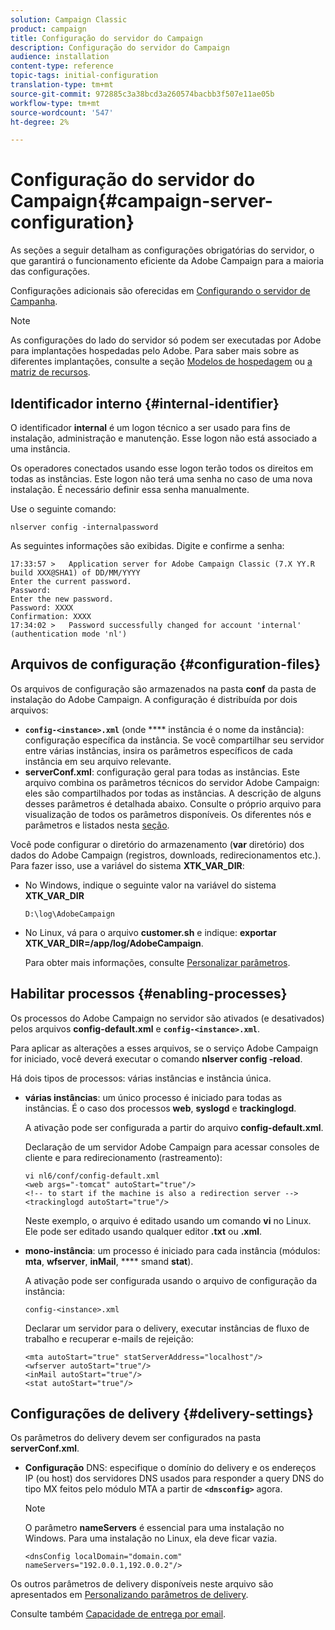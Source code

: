 ```yaml
---
solution: Campaign Classic
product: campaign
title: Configuração do servidor do Campaign
description: Configuração do servidor do Campaign
audience: installation
content-type: reference
topic-tags: initial-configuration
translation-type: tm+mt
source-git-commit: 972885c3a38bcd3a260574bacbb3f507e11ae05b
workflow-type: tm+mt
source-wordcount: '547'
ht-degree: 2%

---
```



# Configuração do servidor do Campaign{#campaign-server-configuration}

As seções a seguir detalham as configurações obrigatórias do servidor, o que garantirá o funcionamento eficiente da Adobe Campaign para a maioria das configurações.

Configurações adicionais são oferecidas em [Configurando o servidor de Campanha](../../installation/using/configuring-campaign-server.md).

>[!NOTE]
>
>As configurações do lado do servidor só podem ser executadas por Adobe para implantações hospedadas pelo Adobe. Para saber mais sobre as diferentes implantações, consulte a seção [Modelos de hospedagem](../../installation/using/hosting-models.md) ou [a matriz de recursos](../../installation/using/capability-matrix.md).

## Identificador interno {#internal-identifier}

O identificador **internal** é um logon técnico a ser usado para fins de instalação, administração e manutenção. Esse logon não está associado a uma instância.

Os operadores conectados usando esse logon terão todos os direitos em todas as instâncias. Este logon não terá uma senha no caso de uma nova instalação. É necessário definir essa senha manualmente.

Use o seguinte comando:

```
nlserver config -internalpassword
```

As seguintes informações são exibidas. Digite e confirme a senha:

```
17:33:57 >   Application server for Adobe Campaign Classic (7.X YY.R build XXX@SHA1) of DD/MM/YYYY
Enter the current password.
Password:
Enter the new password.
Password: XXXX
Confirmation: XXXX
17:34:02 >   Password successfully changed for account 'internal' (authentication mode 'nl')
```

## Arquivos de configuração {#configuration-files}

Os arquivos de configuração são armazenados na pasta **conf** da pasta de instalação do Adobe Campaign. A configuração é distribuída por dois arquivos:

* **`config-<instance>.xml`** (onde  **** instância é o nome da instância): configuração específica da instância. Se você compartilhar seu servidor entre várias instâncias, insira os parâmetros específicos de cada instância em seu arquivo relevante.
* **serverConf.xml**: configuração geral para todas as instâncias. Este arquivo combina os parâmetros técnicos do servidor Adobe Campaign: eles são compartilhados por todas as instâncias. A descrição de alguns desses parâmetros é detalhada abaixo. Consulte o próprio arquivo para visualização de todos os parâmetros disponíveis. Os diferentes nós e parâmetros e listados nesta [seção](../../installation/using/the-server-configuration-file.md).

Você pode configurar o diretório do armazenamento (**var** diretório) dos dados do Adobe Campaign (registros, downloads, redirecionamentos etc.). Para fazer isso, use a variável do sistema **XTK_VAR_DIR**:

* No Windows, indique o seguinte valor na variável do sistema **XTK_VAR_DIR**

   ```
   D:\log\AdobeCampaign
   ```

* No Linux, vá para o arquivo **customer.sh** e indique: **exportar XTK_VAR_DIR=/app/log/AdobeCampaign**.

   Para obter mais informações, consulte [Personalizar parâmetros](../../installation/using/installing-packages-with-linux.md#personalizing-parameters).

## Habilitar processos {#enabling-processes}

Os processos do Adobe Campaign no servidor são ativados (e desativados) pelos arquivos **config-default.xml** e **`config-<instance>.xml`**.

Para aplicar as alterações a esses arquivos, se o serviço Adobe Campaign for iniciado, você deverá executar o comando **nlserver config -reload**.

Há dois tipos de processos: várias instâncias e instância única.

* **várias instâncias**: um único processo é iniciado para todas as instâncias. É o caso dos processos **web**, **syslogd** e **trackinglogd**.

   A ativação pode ser configurada a partir do arquivo **config-default.xml**.

   Declaração de um servidor Adobe Campaign para acessar consoles de cliente e para redirecionamento (rastreamento):

   ```
   vi nl6/conf/config-default.xml
   <web args="-tomcat" autoStart="true"/>  
   <!-- to start if the machine is also a redirection server -->  
   <trackinglogd autoStart="true"/>
   ```

   Neste exemplo, o arquivo é editado usando um comando **vi** no Linux. Ele pode ser editado usando qualquer editor **.txt** ou **.xml**.

* **mono-instância**: um processo é iniciado para cada instância (módulos:  **mta**,  **wfserver**,  **inMail**,  **** smand  **stat**).

   A ativação pode ser configurada usando o arquivo de configuração da instância:

   ```
   config-<instance>.xml
   ```

   Declarar um servidor para o delivery, executar instâncias de fluxo de trabalho e recuperar e-mails de rejeição:

   ```
   <mta autoStart="true" statServerAddress="localhost"/>
   <wfserver autoStart="true"/>  
   <inMail autoStart="true"/>
   <stat autoStart="true"/>
   ```

## Configurações de delivery {#delivery-settings}

Os parâmetros do delivery devem ser configurados na pasta **serverConf.xml**.

* **Configuração** DNS: especifique o domínio do delivery e os endereços IP (ou host) dos servidores DNS usados para responder a query DNS do tipo MX feitos pelo módulo MTA a partir de  **`<dnsconfig>`** agora.

   >[!NOTE]
   >
   >O parâmetro **nameServers** é essencial para uma instalação no Windows. Para uma instalação no Linux, ela deve ficar vazia.

   ```
   <dnsConfig localDomain="domain.com" nameServers="192.0.0.1,192.0.0.2"/>
   ```

Os outros parâmetros de delivery disponíveis neste arquivo são apresentados em [Personalizando parâmetros de delivery](../../installation/using/configuring-campaign-server.md#personalizing-delivery-parameters).

Consulte também [Capacidade de entrega por email](../../installation/using/email-deliverability.md).
